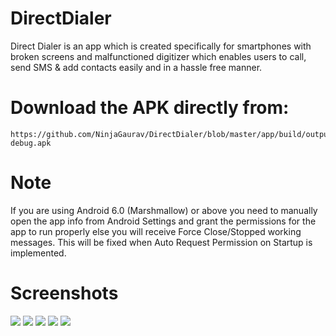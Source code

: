 # DirectDialer
Direct Dialer is an app which is created specifically for smartphones with broken screens and malfunctioned digitizer which enables users to call, send SMS &amp; add contacts easily and in a hassle free manner.
# Download the APK directly from:
    https://github.com/NinjaGaurav/DirectDialer/blob/master/app/build/outputs/apk/app-debug.apk
    
# Note 
If you are using Android 6.0 (Marshmallow) or above you need to manually open the app info from Android Settings and grant the permissions for the app to run properly else you will receive Force Close/Stopped working messages. This will be fixed when Auto Request Permission on Startup is implemented.

# Screenshots
![](https://github.com/ITGrusha/DirectDialer/blob/master/screenshots/1-min.png)
![](https://github.com/ITGrusha/DirectDialer/blob/master/screenshots/2-min.png)
![](https://github.com/ITGrusha/DirectDialer/blob/master/screenshots/3-min.png)
![](https://github.com/ITGrusha/DirectDialer/blob/master/screenshots/4-min.png)
![](https://github.com/ITGrusha/DirectDialer/blob/master/screenshots/5-min.png)
